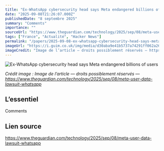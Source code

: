 ```yaml
---
title: "Ex-WhatsApp cybersecurity head says Meta endangered billions of users"
date: "2025-09-08T21:26:07.000Z"
publishedDate: "8 septembre 2025"
summary: "Comments"
importance: ""
sourceUrl: "https://www.theguardian.com/technology/2025/sep/08/meta-user-data-lawsuit-whatsapp"
tags: ["France", "Actualité", "Hacker News"]
permalink: "/papers/2025-09-08-ex-whatsapp-cybersecurity-head-says-meta-endangered-billions-of-users"
imageUrl: "https://i.guim.co.uk/img/media/d30aba9e41b5737a74291ff062a26aad7a2dfe6a/279_0_1441_1153/master/1441.jpg?width=1200&height=630&quality=85&auto=format&fit=crop&precrop=40:21,offset-x50,offset-y0&overlay-align=bottom%2Cleft&overlay-width=100p&overlay-base64=L2ltZy9zdGF0aWMvb3ZlcmxheXMvdGctZGVmYXVsdC5wbmc&enable=upscale&s=4fd56f9ab98ea26cdedfed88a2340996"
imageCredit: "Image de l’article — droits possiblement réservés — https://www.theguardian.com/technology/2025/sep/08/meta-user-data-lawsuit-whatsapp"
---
```


![Ex-WhatsApp cybersecurity head says Meta endangered billions of users](https://i.guim.co.uk/img/media/d30aba9e41b5737a74291ff062a26aad7a2dfe6a/279_0_1441_1153/master/1441.jpg?width=1200&height=630&quality=85&auto=format&fit=crop&precrop=40:21,offset-x50,offset-y0&overlay-align=bottom%2Cleft&overlay-width=100p&overlay-base64=L2ltZy9zdGF0aWMvb3ZlcmxheXMvdGctZGVmYXVsdC5wbmc&enable=upscale&s=4fd56f9ab98ea26cdedfed88a2340996)

*Crédit image : Image de l’article — droits possiblement réservés — https://www.theguardian.com/technology/2025/sep/08/meta-user-data-lawsuit-whatsapp*

## L’essentiel

Comments

## Lien source

https://www.theguardian.com/technology/2025/sep/08/meta-user-data-lawsuit-whatsapp
